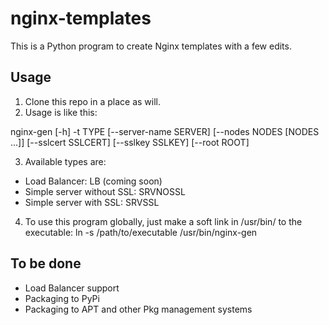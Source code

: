 # nginx-templates
This is a Python program to create Nginx templates with a few edits.

## Usage
1. Clone this repo in a place as will.
2. Usage is like this:

nginx-gen [-h] -t TYPE [--server-name SERVER]
                 [--nodes NODES [NODES ...]] [--sslcert SSLCERT]
                 [--sslkey SSLKEY] [--root ROOT]

3. Available types are:
- Load Balancer: LB (coming soon)
- Simple server without SSL: SRVNOSSL
- Simple server with SSL: SRVSSL

4. To use this program globally, just make a soft link in /usr/bin/ to the executable:
ln -s /path/to/executable /usr/bin/nginx-gen

## To be done
- Load Balancer support
- Packaging to PyPi
- Packaging to APT and other Pkg management systems
